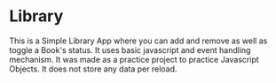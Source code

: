 # Library

This is a Simple Library App where you can add and remove as well as toggle a Book's status. It uses basic javascript and event handling mechanism. It was made as a practice project to practice Javascript Objects. It does not store any data per reload.